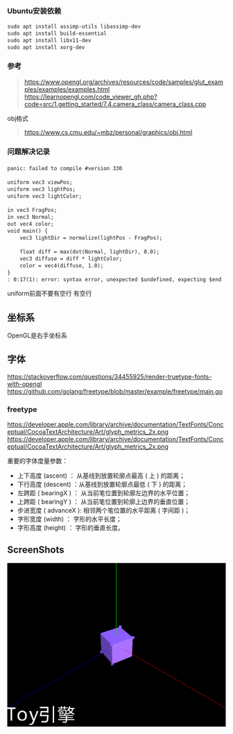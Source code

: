 ### Ubuntu安装依赖

```
sudo apt install assimp-utils libassimp-dev
sudo apt install build-essential
sudo apt install libx11-dev
sudo apt install xorg-dev
```

### 参考

> https://www.opengl.org/archives/resources/code/samples/glut_examples/examples/examples.html
> https://learnopengl.com/code_viewer_gh.php?code=src/1.getting_started/7.4.camera_class/camera_class.cpp

obj格式
> https://www.cs.cmu.edu/~mbz/personal/graphics/obj.html

### 问题解决记录

####

```shader
panic: failed to compile #version 330

uniform vec3 viewPos;
uniform vec3 lightPos;
uniform vec3 lightColor;

in vec3 FragPos;
in vec3 Normal;
out vec4 color;
void main() {
    vec3 lightDir = normalize(lightPos - FragPos);

    float diff = max(dot(Normal, lightDir), 0.0);
    vec3 diffuse = diff * lightColor;
    color = vec4(diffuse, 1.0);
}
: 0:17(1): error: syntax error, unexpected $undefined, expecting $end

```

uniform前面不要有空行 有空行

## 坐标系

OpenGL是右手坐标系

## 字体

https://stackoverflow.com/questions/34455925/render-truetype-fonts-with-opengl
https://github.com/golang/freetype/blob/master/example/freetype/main.go

### freetype

https://developer.apple.com/library/archive/documentation/TextFonts/Conceptual/CocoaTextArchitecture/Art/glyph_metrics_2x.png
https://developer.apple.com/library/archive/documentation/TextFonts/Conceptual/CocoaTextArchitecture/Art/glyph_metrics_2x.png

重要的字体度量参数：

- 上下高度 (ascent) ： 从基线到放置轮廓点最高 ( 上 ) 的距离；
- 下行高度 (descent) ：从基线到放置轮廓点最低 ( 下 ) 的距离；
- 左跨距 ( bearingX ) ： 从当前笔位置到轮廓左边界的水平位置；
- 上跨距 ( bearingY ) ： 从当前笔位置到轮廓上边界的垂直位置；
- 步进宽度 ( advanceX ): 相邻两个笔位置的水平距离 ( 字间距 )；
- 字形宽度 (width) ： 字形的水平长度；
- 字形高度 (height) ： 字形的垂直长度。

## ScreenShots
![屏幕截圖](https://github.com/huangxiaobo/ToyEngine/blob/master/screenshots/Screenshot%20from%202021-06-26%2017-22-03.png)